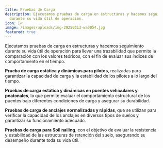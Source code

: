 ```yaml
---
title: Pruebas de Carga
description: Ejecutamos pruebas de carga en estructuras y hacemos seguimiento
  durante su vida útil de operación.
icon: 🏋️‍♂️
image: /images/uploads/img-20250313-wa0054.jpg
featured: true
---
```

Ejecutamos pruebas de carga en estructuras y hacemos seguimiento durante su vida útil de operación para llevar una trazabilidad que permite la comparación con los valores teóricos, con el fin de evaluar sus índices de comportamiento en el tiempo.

**Prueba de carga estática y dinámicas para pilotes**, realizadas para garantizar la capacidad de carga y la estabilidad de los pilotes a lo largo del tiempo.

**Pruebas de carga estática y dinámicas en puentes vehiculares y peatonales**, lo que permite evaluar el comportamiento estructural de los puentes bajo diferentes condiciones de carga y asegurar su durabilidad.

**Pruebas de carga de anclajes normalizadas y rápidas**, que se utilizan para verificar la capacidad de los anclajes en diversos tipos de suelos y garantizar su funcionamiento adecuado.

**Pruebas de carga para Soil nailing**, con el objetivo de evaluar la resistencia y estabilidad de las estructuras de retención del suelo, asegurando su desempeño durante toda su vida útil.
